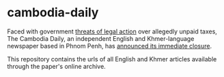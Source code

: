 # cambodia-daily

Faced with government [threats of legal action](https://www.nytimes.com/2017/09/03/world/asia/cambodia-daily-newspaper.html) over allegedly unpaid taxes, The Cambodia Daily, an independent English and Khmer-language newspaper based in Phnom Penh, has [announced its immediate closure](https://web.archive.org/web/20170903225236/https://www.cambodiadaily.com/cambodia-daily-close-24-years/).

This repository contains the urls of all English and Khmer articles available through the paper's online archive.
